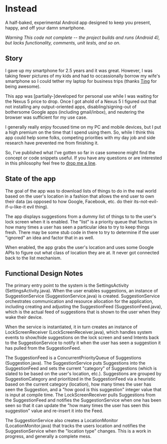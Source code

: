 # Instead

A half-baked, experimental Android app designed to keep you present, happy, and off your damn smartphone. 

_Warning This code not complete -- the project builds and runs (Android 4), but lacks functionality, comments, unit tests, and so on._

## Story

I gave up my smartphone for 2.5 years and it was great. However, I was taking fewer pictures of my kids and had to occassionally borrow my wife's smartphone so I could tether my laptop for business trips (thanks [Ting](https://www.ting.com) for being awesome).

This app was [partially-]developed for personal use while I was waiting for the Nexus 5 price to drop. Once I got ahold of a Nexus 5 I figured out that not installing any output-oriented apps, disabling/signing-out of bothersome Google apps (including gmail/inbox), and neutering the browser was sufficient for my use case. 

I generally really enjoy focused time on my PC and mobile devices, but I put a high premium on the time that I spend using them. So, while I think this app could help some folks, competing priorities with my day job and side research have prevented me from finishing it. 

So, I've published what I've gotten so far in case someone might find the concept or code snippets useful. If you have any questions or are interested in this philosophy feel free to [drop me a line](mailto:jmfoote@loyola.edu).

## State of the app

The goal of the app was to download lists of things to do in the real world based on the user's location in a fashion that allows the end user to own their data (as opposed to how Google, Facebook, etc. do their its-not-evil-if-u-like-it evil thing).

The app displays suggestions from a dummy list of things to to the user's lock screen when it is enabled. The "list" is a priority queue that factors in how many times a user has seen a particular idea to try to keep things fresh. There may be some stub code in there to try to determine if the user "ignored" an idea and factor that in as well. 

When enabled, the app grabs the user's location and uses some Google APIs to figure out what class of location they are at. It never got connected back to the list mechanism.

## Functional Design Notes

The primary entry point to the system is the SettingsActivity (SettingsActivity.java). When the user enables suggestions, an instance of SuggestionService (SuggestionService.java) is created. SuggestionService orchestrates communication and resource allocation for the application, including creating and adjusting the SuggestionFeed (SuggestionFeed.java), which is the actual feed of suggestions that is shown to the user when they wake their device.

When the service is instantiated, it in turn creates an instance of LockScreenReceiver (LockScreenReceiver.java), which handles system events to show/hide suggestions on the lock screen and send Intents back to the SuggestionService to notify it when the user has seen a suggestion it has pulled from the SuggestionFeed.

The SuggestionFeed is a ConcurrentPriorityQueue of Suggestions (Suggestion.java). The SuggestionService puts Suggestions into the SuggestionFeed and sets the current "category" of Suggestions (which is slated to be based on the user's location, etc.). Suggestions are grouped by SuggestionCategory and prioritized in the SuggestionFeed via a heuristic based on the current category (location), how many times the user has seen the Suggestion, and a "how good is this suggestion" integer value that is input at compile time. The LockScreenReceiver pulls Suggestions from the SuggestionFeed and notifies the SuggestionService when one has been seen so that it can update the "how many times the user has seen this suggestion" value and re-insert it into the Feed.

The SuggestionService also creates a LocationMonitor (LocationMonitor.java) that tracks the users location and notifies the SuggestionService when the "location type" changes. This is a work in progress, and generally a complete mess.
